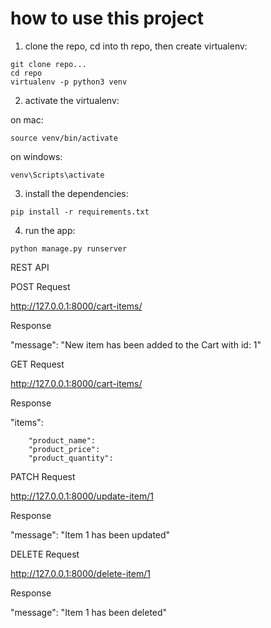 # how to use this project

1. clone the repo, cd into th repo, then create virtualenv:

```
git clone repo...
cd repo
virtualenv -p python3 venv
```

2. activate the virtualenv:

on mac:

`source venv/bin/activate`

on windows: 

`venv\Scripts\activate`

3. install the dependencies:

`pip install -r requirements.txt`

4. run the app:

`python manage.py runserver`


REST API

POST Request

http://127.0.0.1:8000/cart-items/

Response

"message": "New item has been added to the Cart with id: 1"

GET Request

http://127.0.0.1:8000/cart-items/

Response


"items": 

        "product_name": 
        "product_price": 
        "product_quantity": 



PATCH Request

http://127.0.0.1:8000/update-item/1

Response

"message": "Item 1 has been updated"

DELETE Request

http://127.0.0.1:8000/delete-item/1

Response

"message": "Item 1 has been deleted"